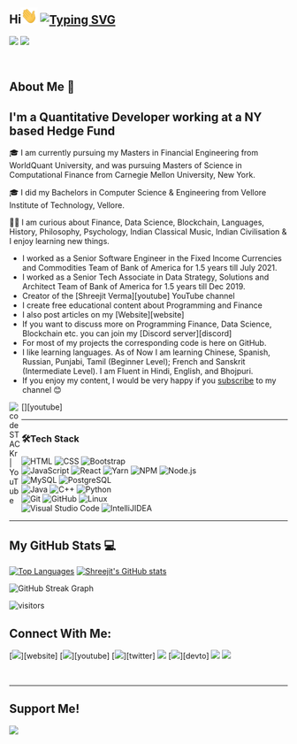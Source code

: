 ## Hi<img src="https://raw.githubusercontent.com/ABSphreak/ABSphreak/master/gifs/Hi.gif" width="30px"> [![Typing SVG](https://readme-typing-svg.demolab.com?font=Fira+Code&pause=1000&random=false&width=435&lines=Vaibhav+Ganeriwala)](https://git.io/typing-svg)

[<img height="30" src="https://img.shields.io/badge/LinkedIn-0077B5?style=for-the-badge&logo=linkedin&logoColor=white" />][linkedin]
[<img height="30" src="https://img.shields.io/badge/Gmail-D14836?style=for-the-badge&logo=gmail&logoColor=white" />][gmail]

<br />

## About Me 🚀

## I'm a Quantitative Developer working at a NY based Hedge Fund 

🎓 I am currently pursuing my Masters in Financial Engineering from WorldQuant University, and was pursuing Masters of Science in Computational Finance from Carnegie Mellon University, New York. </br>

🎓 I did my Bachelors in Computer Science & Engineering from Vellore Institute of Technology, Vellore.  </br>

👨‍💻 I am curious about Finance, Data Science, Blockchain, Languages, History, Philosophy, Psychology, Indian Classical Music, Indian Civilisation & I enjoy learning new things. </br>

- I worked as a Senior Software Engineer in the Fixed Income Currencies and Commodities Team of Bank of America for 1.5 years till July 2021.
- I worked as a Senior Tech Associate in Data Strategy, Solutions and Architect Team of Bank of America for 1.5 years till Dec 2019.
- Creator of the [Shreejit Verma][youtube] YouTube channel
- I create free educational content about Programming and Finance
- I also post articles on my [Website][website]
- If you want to discuss more on Programming Finance, Data Science, Blockchain etc. you can join my [Discord server][discord]
- For most of my projects the corresponding code is here on GitHub.
- I like learning languages. As of Now I am learning Chinese, Spanish, Russian, Punjabi, Tamil (Beginner Level);
  French and Sanskrit (Intermediate Level). I am Fluent in Hindi, English, and Bhojpuri.
- If you enjoy my content, I would be very happy if you [subscribe](https://www.youtube.com/channel/UCkxV3Br2EsN0lxWowBFOpKw) to my channel 😊

[<img align="left" alt="codeSTACKr | YouTube" width="22px" src="https://cdn.jsdelivr.net/npm/simple-icons@v3/icons/youtube.svg" />][youtube]

---

### 🛠Tech Stack

![HTML](https://img.shields.io/badge/-HTML-05122A?style=flat&logo=HTML5)
![CSS](https://img.shields.io/badge/-CSS-05122A?style=flat&logo=CSS3&logoColor=1572B6)
![Bootstrap](https://img.shields.io/badge/-Bootstrap-05122A?style=flat&logo=bootstrap&logoColor=563D7C)
<br />
![JavaScript](https://img.shields.io/badge/-JavaScript-05122A?style=flat&logo=javascript)
![React](https://img.shields.io/badge/-React-05122A?style=flat&logo=react)
![Yarn](https://img.shields.io/badge/Yarn-05122A?style=flat&logo=yarn&logoColor=2C2255)
![NPM](https://img.shields.io/badge/npm-05122A?style=flat&logo=npm&logoColor=2C2255)
![Node.js](https://img.shields.io/badge/-Node.js-05122A?style=flat&logo=node.js)
<br />
![MySQL](https://img.shields.io/badge/-MySQL-05122A?style=flat&logo=MySQL)
![PostgreSQL](https://img.shields.io/badge/-PostgreSQL-05122A?style=flat&logo=PostgreSQL)
<br />
![Java](https://img.shields.io/badge/-Java-05122A?style=flat&logo=Java&logoColor=FFA518)
![C++](https://img.shields.io/badge/C%2B%2B-05122A?style=flat&logo=C%2B%2B&logoColor=2C2255)
![Python](https://img.shields.io/badge/Python-05122A?style=flat&logo=python&logoColor=2C2255)
<br />
![Git](https://img.shields.io/badge/-Git-05122A?style=flat&logo=git)
![GitHub](https://img.shields.io/badge/-GitHub-05122A?style=flat&logo=github)
![Linux](https://img.shields.io/badge/-Linux-05122A?style=flat&logo=linux&logoColor=2C2255)
<br />
![Visual Studio Code](https://img.shields.io/badge/-Visual%20Studio%20Code-05122A?style=flat&logo=visual-studio-code&logoColor=007ACC)
![IntelliJIDEA](https://img.shields.io/badge/IntelliJIDEA-05122A?style=flat&logo=intellij-idea&logoColor=2C2255)

---

## My GitHub Stats 💻

[![Top Languages](https://github-readme-stats.vercel.app/api/top-langs/?username=shreejitverma&hide=html,css&theme=dark)](https://github.com/shreejitverma/github-readme-stats)
[![Shreejit's GitHub stats](https://github-readme-stats.vercel.app/api?username=shreejitverma&bg_color=000000&color=4fff67&line=4fff67&point=ffffff&area=true&hide_border=true&theme=dracula)](https://github.com/shreejitverma/github-readme-stats)

![GitHub Streak Graph](https://github-readme-streak-stats.herokuapp.com/?user=shreejitverma&theme=highcontrast)

![visitors](https://visitor-badge.laobi.icu/badge?page_id=shreejitverma)
<br />

[instagram]: https://www.instagram.com/vaibhav.ganeriwala/
[linkedin]: https://www.linkedin.com/in/vaibhav-ganeriwala/
[gmail]: mailto:vaibhav@ganeriwala.com
[facebook]: https://facebook.com/vaibhav.ganeriwala
[paypal]: paypal.me/vaibhavganeriwala

## Connect With Me:

[<img height="30" src="https://img.shields.io/badge/website-000000?style=for-the-badge&logo=About.me&logoColor=white" />][website]
[<img height="30" src = "https://img.shields.io/badge/Youtube-%23E4405F.svg?&style=for-the-badge&logo=Youtube&logoColor=white">][youtube]
[<img height="30" src="https://img.shields.io/badge/twitter-%231DA1F2.svg?&style=for-the-badge&logo=twitter&logoColor=white" />][twitter]
[<img height="30" src="https://img.shields.io/badge/LinkedIn-0077B5?style=for-the-badge&logo=linkedin&logoColor=white" />][linkedin]
[<img height="30" src="https://img.shields.io/badge/dev.to-0A0A0A?style=for-the-badge&logo=dev" />][devto]
[<img height="30" src="https://img.shields.io/badge/Instagram-E4405F?style=for-the-badge&logo=instagram&logoColor=white" />][instagram]
[<img height="30" src="https://img.shields.io/badge/Facebook-1877F2?style=for-the-badge&logo=facebook&logoColor=white" />][facebook]

<br />

---

## Support Me!

[<img height="30" src="https://img.shields.io/badge/PayPal-00457C?style=for-the-badge&logo=paypal&logoColor=white" />][paypal]
